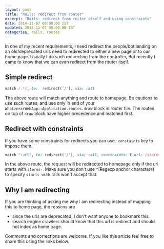```yaml
---
layout: post
title: "Rails: redirect from router"
excerpt: "Rails: redirect from router itself and using constraints"
date: 2014-11-07 00:00:00 IST
updated: 2014-11-07 00:00:00 IST
categories: rails, routes
---
```


In one of my recent requirements, I need redirect the people/bot landing on an old/deprecated urls need to redirected to either a new page or to our home page. Usually I do such redirecting from the controller, But recently I came to know that we can even redirect from the router itself.

## Simple redirect

```ruby
match /.*/, to:  redirect('/'), via: :all
```

The above route will match anything and route to homepage. Be cautions to use such routes, and use only in end of your `WhatznearWebApp::Application.routes.draw` block in router file. The routes on top of `draw` block have higher precedence and matched first.

## Redirect with constraints

If you have some constraints for redirects you can use `:constaints` key to impose them.

```ruby
match ":url", to: redirect('/'), via: :all, constraints: { url: /stores-.*/ }
```

In the above route, the request will be redirected to homepage only if the url starts with `stores-`. Make sure you don't use `^`(Regexp anchor characters) to specify `starts with` rails won't accept that.

## Why I am redirecting

If you are thinking of asking me why I am redirecting instead of mapping this to home page, the reasons are

- since the urls are deprecated, I don't want anyone to bookmark this.
- search engine crawlers should know that this url is redirect and should not index as home page.

Comments and corrections are welcome.
If you like this article feel free to share this using the links below.
